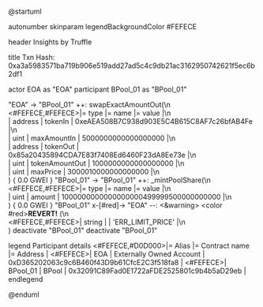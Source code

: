 

@startuml

autonumber
skinparam legendBackgroundColor #FEFECE

<style>
      header {
        HorizontalAlignment left
        FontColor purple
        FontSize 14
        Padding 10
      }
    </style>

header Insights by Truffle

title Txn Hash: 0xa3a5983571ba719b906e519add27ad5c4c9db21ac3162950742621f5ec6b2df1


actor EOA as "EOA"
participant BPool_01 as "BPool_01"

"EOA" -> "BPool_01" ++: swapExactAmountOut(\n\
<#FEFECE,#FEFECE>|= type |= name |= value |\n\
| address | tokenIn | 0xeAEA508B7C938d903E5C4B615C8AF7c26bfAB4Fe |\n\
| uint | maxAmountIn | 5000000000000000000 |\n\
| address | tokenOut | 0x85a20435894CDA7E83f7408Ed6460F23dA8Ee73e |\n\
| uint | tokenAmountOut | 1000000000000000000 |\n\
| uint | maxPrice | 3000010000000000000 |\n\
) { 0.0 GWEI }
"BPool_01" -> "BPool_01" ++: _mintPoolShare(\n\
<#FEFECE,#FEFECE>|= type |= name |= value |\n\
| uint | amount | 1000000000000000000499999500000000000 |\n\
) { 0.0 GWEI }
"BPool_01" x-[#red]-> "EOA" --: <&warning> <color #red>**REVERT!**</color> (\n\
<#FEFECE,#FEFECE>| string |  | 'ERR_LIMIT_PRICE' |\n\
)
deactivate "BPool_01"
deactivate "BPool_01"

legend
Participant details
<#FEFECE,#D0D000>|= Alias |= Contract name |= Address |
<#FEFECE>| EOA | Externally Owned Account | 0xD365202063c9c6B460f43D9b61CfcE2C3f518fa8 |
<#FEFECE>| BPool_01 | BPool | 0x32091C89Fad0E1722aFDE2525801c9b4b5aD29eb |
endlegend

@enduml